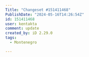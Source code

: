 ```yaml
---
Title: "Changeset #151411468"
PublishDate: "2024-05-16T14:26:54Z"
id: 151411468
user: kentakta
comment: update
created_by: iD 2.29.0
tags:
  - Montenegro

---
```

